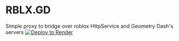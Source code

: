 # RBLX.GD
Simple proxy to bridge over roblox HttpService and Geometry Dash's servers
[![Deploy to Render](https://render.com/images/deploy-to-render-button.svg)](https://render.com/deploy)
